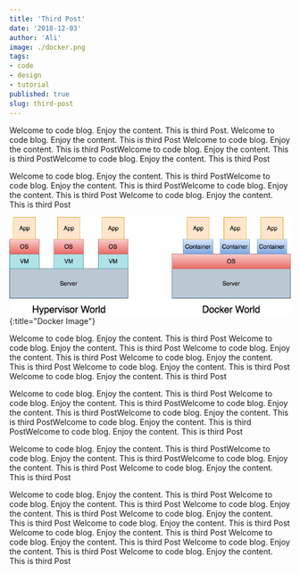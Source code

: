 ```yaml
---
title: 'Third Post'
date: '2018-12-03'
author: 'Ali'
image: ./docker.png
tags: 
- code
- design
- tutorial
published: true
slug: third-post
---
```


Welcome to code blog. Enjoy the content. This is third Post.
Welcome to code blog. Enjoy the content. This is third Post
Welcome to code blog. Enjoy the content. This is third PostWelcome to code blog. Enjoy the content. This is third PostWelcome to code blog. Enjoy the content. This is third Post

Welcome to code blog. Enjoy the content. This is third PostWelcome to code blog. Enjoy the content. This is third PostWelcome to code blog. Enjoy the content. This is third Post
Welcome to code blog. Enjoy the content. This is third Post

![Docker Image](./docker.png){:title="Docker Image"}

Welcome to code blog. Enjoy the content. This is third Post
Welcome to code blog. Enjoy the content. This is third Post
Welcome to code blog. Enjoy the content. This is third Post
Welcome to code blog. Enjoy the content. This is third Post
Welcome to code blog. Enjoy the content. This is third Post
Welcome to code blog. Enjoy the content. This is third Post


Welcome to code blog. Enjoy the content. This is third Post
Welcome to code blog. Enjoy the content. This is third PostWelcome to code blog. Enjoy the content. This is third PostWelcome to code blog. Enjoy the content. This is third PostWelcome to code blog. Enjoy the content. This is third PostWelcome to code blog. Enjoy the content. This is third Post

Welcome to code blog. Enjoy the content. This is third PostWelcome to code blog. Enjoy the content. This is third PostWelcome to code blog. Enjoy the content. This is third Post
Welcome to code blog. Enjoy the content. This is third Post

Welcome to code blog. Enjoy the content. This is third Post
Welcome to code blog. Enjoy the content. This is third Post
Welcome to code blog. Enjoy the content. This is third Post
Welcome to code blog. Enjoy the content. This is third Post
Welcome to code blog. Enjoy the content. This is third Post
Welcome to code blog. Enjoy the content. This is third Post
Welcome to code blog. Enjoy the content. This is third Post
Welcome to code blog. Enjoy the content. This is third Post
Welcome to code blog. Enjoy the content. This is third Post